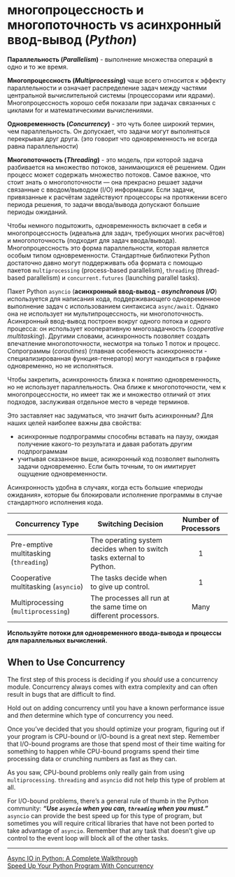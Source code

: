 # многопроцессность и многопоточность vs асинхронный ввод-вывод (*Python*)

**Параллельность (*Parallelism*)** - выполнение множества операций в одно и то же время.

**Многопроцессность (*Multiprocessing*)** чаще всего относится к эффекту параллельности и означает распределение задач между частями центральной вычислительной системы (процессорами или ядрами). Многопроцессность хорошо себя показали при задачах связанных с циклами for и математическими вычислениями.

**Одновременность (*Concurrency*)** - это чуть более широкий термин, чем параллельность. Он допускает, что задачи могут выполняться перекрывая друг друга. (это говорит что одновременность не всегда равна параллельности)

**Многопоточность (*Threading*)** - это модель, при которой задача разбивается на множество потоков, занимающихся её решением. Один процесс может содержать множество потоков. Самое важное, что стоит знать о многопоточности — она прекрасно решает задачи связанные с вводом/выводом (I/O) информации. Если задачи, привязанные к расчётам задействуют процессоры на протяжении всего периода решения, то задачи ввода/вывода допускают большие периоды ожиданий.

Чтобы немного подытожить, одновременность включает в себя и многопроцессность (идеальна для задач, требующих многих расчётов) и многопоточность (подходит для задач ввода/вывода). Многопроцессность это форма параллельности, которая является особым типом одновременности. Стандартные библиотеки Python достаточно давно могут поддерживать оба формата с помощью пакетов `multiprocessing` (process-based parallelism), `threading` (thread-based parallelism) и `concurrent.futures` (launching parallel tasks).

Пакет Python `asyncio` (**асинхронный ввод-вывод - *asynchronous I/O***) используется для написания кода, поддерживающего одновременное выполнение задач с использованием синтаксиса `async/await`. Однако она не использует ни мультипроцессность, ни многопоточность. Асинхронный ввод-вывод построен вокруг одного потока и одного процесса: он использует кооперативную многозадачность (*cooperative multitasking*). Другими словами, асинхронность позволяет создать впечатление многопоточности, несмотря на только 1 поток и процесс. Сопрограммы (*coroutines*) (главная особенность асинхронности - специализированная функция-генератор) могут находиться в графике одновременно, но не исполняться.

Чтобы закрепить, асинхронность близка к понятию одновременность, но не использует параллельность. Она ближе к многопоточности, чем к многопроцессности, но имеет так же и множество отличий от этих подходов, заслуживая отдельное место в череде терминов.

Это заставляет нас задуматься, что значит быть асинхронным? Для наших целей наиболее важны два свойства:
- асинхронные подпрограммы способны вставать на паузу, ожидая получение какого-то результата и давая работать другим подпрограммам
- учитывая сказанное выше, асинхронный код позволяет выполнять задачи одновременно. Если быть точным, то он имитирует ощущение одновременности.

Асинхронность удобна в случаях, когда есть большие «периоды ожидания», которые бы блокировали исполнение программы в случае стандартного исполнения кода.

| Concurrency Type | Switching Decision | Number of Processors |
|---|---|:---:|
| Pre-emptive multitasking (`threading`) | The operating system decides when to switch tasks external to Python. | 1 |
| Cooperative multitasking (`asyncio`) | The tasks decide when to give up control. | 1 |
| Multiprocessing (`multiprocessing`) | The processes all run at the same time on different processors. | Many |

**Используйте потоки для одновременного ввода-вывода и процессы для параллельных вычислений.**

## When to Use Concurrency

The first step of this process is deciding if you *should* use a concurrency module. Concurrency always comes with extra complexity and can often result in bugs that are difficult to find.

Hold out on adding concurrency until you have a known performance issue and *then* determine which type of concurrency you need.

Once you’ve decided that you should optimize your program, figuring out if your program is CPU-bound or I/O-bound is a great next step. Remember that I/O-bound programs are those that spend most of their time waiting for something to happen while CPU-bound programs spend their time processing data or crunching numbers as fast as they can.

As you saw, CPU-bound problems only really gain from using `multiprocessing`. `threading` and `asyncio` did not help this type of problem at all.

For I/O-bound problems, there’s a general rule of thumb in the Python community: ***“Use `asyncio` when you can, `threading` when you must.”*** `asyncio` can provide the best speed up for this type of program, but sometimes you will require critical libraries that have not been ported to take advantage of `asyncio`. Remember that any task that doesn’t give up control to the event loop will block all of the other tasks.

---
[Async IO in Python: A Complete Walkthrough](https://realpython.com/async-io-python/)  
[Speed Up Your Python Program With Concurrency](https://realpython.com/python-concurrency/)  
